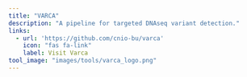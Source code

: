 ```yaml
---
title: "VARCA"
description: "A pipeline for targeted DNAseq variant detection."
links:
  - url: 'https://github.com/cnio-bu/varca'
    icon: "fas fa-link"
    label: Visit Varca
tool_image: "images/tools/varca_logo.png"
---
```


